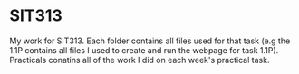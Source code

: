 # SIT313
My work for SIT313.
Each folder contains all files used for that task (e.g the 1.1P contains all files I used to create and run the webpage for task 1.1P).
Practicals conatins all of the work I did on each week's practical task.
